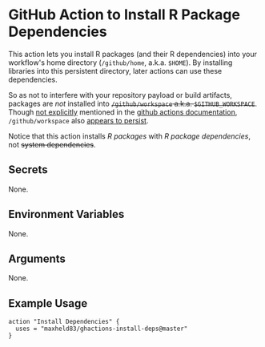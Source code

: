 # GitHub Action to Install R Package Dependencies

This action lets you install R packages (and their R dependencies) into your workflow's home directory (`/github/home`, a.k.a. `$HOME`).
By installing libraries into this persistent directory, later actions can use these dependencies.

So as not to interfere with your repository payload or build artifacts, packages are *not* installed into ~~`/github/workspace` a.k.a. `$GITHUB_WORKSPACE`~~.
Though [not explicitly](https://github.com/maxheld83/ghactions-inst-rdep/issues/10) mentioned in the [github actions documentation](https://developer.github.com/actions/creating-github-actions/accessing-the-runtime-environment/#filesystem), `/github/workspace` also [appears to persist](https://github.com/maxheld83/persistent-home).

Notice that this action installs *R packages* with *R package dependencies*, not ~~system dependencies~~.


## Secrets

None.


## Environment Variables

None.


## Arguments

None.


## Example Usage

```
action "Install Dependencies" {
  uses = "maxheld83/ghactions-install-deps@master"
}
```
